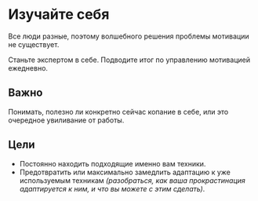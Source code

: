 # Изучайте себя

Все люди разные, поэтому волшебного решения проблемы мотивации не&nbsp;существует.

Станьте экспертом в&nbsp;себе. Подводите итог по&nbsp;управлению мотивацией ежедневно.

## Важно

Понимать, полезно&nbsp;ли конкретно сейчас копание в&nbsp;себе, или это очередное увиливание от&nbsp;работы.

## Цели

* Постоянно находить подходящие именно вам техники.
* Предотвратить или максимально замедлить адаптацию к&nbsp;уже используемым техникам
*(разобраться, как ваша прокрастинация адаптируется к&nbsp;ним, и&nbsp;что вы&nbsp;можете с&nbsp;этим сделать)*.
